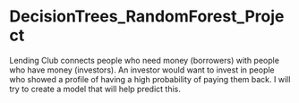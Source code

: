 # DecisionTrees_RandomForest_Project
Lending Club connects people who need money (borrowers) with people who have money (investors). An investor would want to invest in people who showed a profile of having a high probability of paying them back. I will try to create a model that will help predict this.
